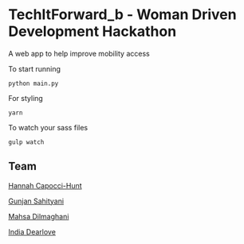 # TechItForward_b - Woman Driven Development Hackathon

A web app to help improve mobility access

To start running
```
python main.py
```

For styling
```
yarn
```

To watch your sass files
```
gulp watch
```

## Team

[Hannah Capocci-Hunt](https://github.com/viciouskitten)

[Gunjan Sahityani](https://github.com/gsahityani)

[Mahsa Dilmaghani](https://github.com/mahsadilmaghani)

[India Dearlove](https://github.com/indiadearlove)
